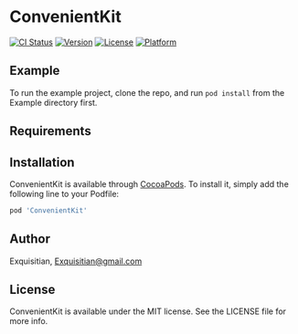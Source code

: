 # ConvenientKit

[![CI Status](https://img.shields.io/travis/Exquisitian/ConvenientKit.svg?style=flat)](https://travis-ci.org/Exquisitian/ConvenientKit)
[![Version](https://img.shields.io/cocoapods/v/ConvenientKit.svg?style=flat)](https://cocoapods.org/pods/ConvenientKit)
[![License](https://img.shields.io/cocoapods/l/ConvenientKit.svg?style=flat)](https://cocoapods.org/pods/ConvenientKit)
[![Platform](https://img.shields.io/cocoapods/p/ConvenientKit.svg?style=flat)](https://cocoapods.org/pods/ConvenientKit)

## Example

To run the example project, clone the repo, and run `pod install` from the Example directory first.

## Requirements

## Installation

ConvenientKit is available through [CocoaPods](https://cocoapods.org). To install
it, simply add the following line to your Podfile:

```ruby
pod 'ConvenientKit'
```

## Author

Exquisitian, Exquisitian@gmail.com

## License

ConvenientKit is available under the MIT license. See the LICENSE file for more info.
